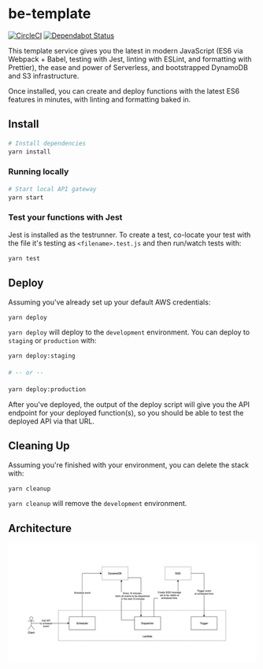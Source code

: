 # be-template

[![CircleCI](https://circleci.com/gh/jackcohen5/be-template.svg?style=svg)](https://circleci.com/gh/jackcohen5/be-template)
[![Dependabot Status](https://api.dependabot.com/badges/status?host=github&repo=jackcohen5/be-template)](https://dependabot.com)

This template service gives you the latest in modern JavaScript (ES6 via Webpack + Babel, testing with Jest, linting with ESLint, and formatting with Prettier), the ease and power of Serverless, and bootstrapped DynamoDB and S3 infrastructure.

Once installed, you can create and deploy functions with the latest ES6 features in minutes, with linting and formatting baked in.

## Install

```bash
# Install dependencies
yarn install
```

### Running locally

```bash
# Start local API gateway
yarn start
```

### Test your functions with Jest

Jest is installed as the testrunner. To create a test, co-locate your test with the file it's testing
as `<filename>.test.js` and then run/watch tests with:

```bash
yarn test
```

## Deploy

Assuming you've already set up your default AWS credentials:

```bash
yarn deploy
```

`yarn deploy` will deploy to the `development` environment. You can deploy to `staging` or `production`
with:

```bash
yarn deploy:staging

# -- or --

yarn deploy:production
```

After you've deployed, the output of the deploy script will give you the API endpoint
for your deployed function(s), so you should be able to test the deployed API via that URL.

## Cleaning Up

Assuming you're finished with your environment, you can delete the stack with:

```bash
yarn cleanup
```

`yarn cleanup` will remove the `development` environment.

## Architecture

![Architecture Diagram](https://github.com/jackcohen5/be-scheduler/blob/master/docs/be-scheduler.png?raw=true)

